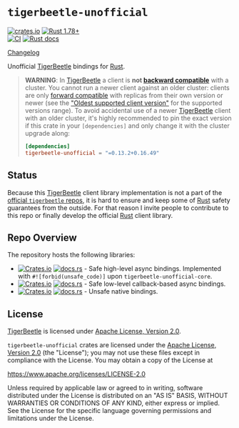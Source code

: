 `tigerbeetle-unofficial`
========================

[![crates.io](https://img.shields.io/crates/v/tigerbeetle-unofficial.svg "crates.io")](https://crates.io/crates/tigerbeetle-unofficial)
[![Rust 1.78+](https://img.shields.io/badge/rustc-1.78+-lightgray.svg "Rust 1.78+")](https://blog.rust-lang.org/2024/05/02/Rust-1.78.0.html)\
[![CI](https://github.com/tigerbeetle-rust/tigerbeetle-unofficial/actions/workflows/ci.yml/badge.svg?branch=main "CI")](https://github.com/tigerbeetle-rust/tigerbeetle-unofficial/actions?query=workflow%3ACI+branch%3Amain)
[![Rust docs](https://docs.rs/tigerbeetle-unofficial/badge.svg "Rust docs")](https://docs.rs/tigerbeetle-unofficial)

[Changelog](https://github.com/tigerbeetle-rust/tigerbeetle-unofficial/blob/v0.13.2%2B0.16.49/CHANGELOG.md)

Unofficial [TigerBeetle] bindings for [Rust].

> **WARNING**: In [TigerBeetle] a client is **not [backward compatible][2]** with a cluster. You cannot run a newer client against an older cluster: clients are only [forward compatible][3] with replicas from their own version or newer (see the ["Oldest supported client version"](https://github.com/tigerbeetle/tigerbeetle/releases/tag/0.16.49) for the supported versions range).
> To avoid accidental use of a newer [TigerBeetle] client with an older cluster, it's highly recommended to pin the exact version if this crate in your `[dependencies]` and only change it with the cluster upgrade along:
> ```toml
> [dependencies]
> tigerbeetle-unofficial = "=0.13.2+0.16.49"
> ```




## Status

Because this [TigerBeetle] client library implementation is not a part of the [official `tigerbeetle` repos][1], it is hard to ensure and keep some of [Rust] safety guarantees from the outside. For that reason I invite people to contribute to this repo or finally develop the official [Rust] client library.




## Repo Overview

The repository hosts the following libraries:

 * [![Crates.io](https://img.shields.io/crates/v/tigerbeetle-unofficial.svg?label=tigerbeetle-unofficial)](https://crates.io/crates/tigerbeetle-unofficial)
   [![docs.rs](https://docs.rs/tigerbeetle-unofficial/badge.svg)](https://docs.rs/tigerbeetle-unofficial) - Safe high-level async bindings. Implemented with `#![forbid(unsafe_code)]` upon `tigerbeetle-unofficial-core`.
 * [![Crates.io](https://img.shields.io/crates/v/tigerbeetle-unofficial-core.svg?label=tigerbeetle-unofficial-core)](https://crates.io/crates/tigerbeetle-unofficial-core)
   [![docs.rs](https://docs.rs/tigerbeetle-unofficial-core/badge.svg)](https://docs.rs/tigerbeetle-unofficial-core) - Safe low-level callback-based async bindings.
 * [![Crates.io](https://img.shields.io/crates/v/tigerbeetle-unofficial-sys.svg?label=tigerbeetle-unofficial-sys)](https://crates.io/crates/tigerbeetle-unofficial-sys)
   [![docs.rs](https://docs.rs/tigerbeetle-unofficial-sys/badge.svg)](https://docs.rs/tigerbeetle-unofficial-sys) - Unsafe native bindings.





## License

[TigerBeetle] is licensed under [Apache License, Version 2.0](https://github.com/tigerbeetle/tigerbeetle/blob/0.16.49/LICENSE).

`tigerbeetle-unofficial` crates are licensed under the [Apache License, Version 2.0](https://github.com/tigerbeetle-rust/tigerbeetle-unofficial/blob/v0.13.2%2B0.16.49/LICENSE) (the "License"); you may not use these files except in compliance with the License. You may obtain a copy of the License at

https://www.apache.org/licenses/LICENSE-2.0

Unless required by applicable law or agreed to in writing, software distributed under the License is distributed on an "AS IS" BASIS, WITHOUT WARRANTIES OR CONDITIONS OF ANY KIND, either express or implied. See the License for the specific language governing permissions and limitations under the License.




[Rust]: https://www.rust-lang.org
[TigerBeetle]: https://tigerbeetle.com
[1]: https://github.com/tigerbeetle
[2]: https://en.wikipedia.org/wiki/Backward_compatibility
[3]: https://en.wikipedia.org/wiki/Forward_compatibility
